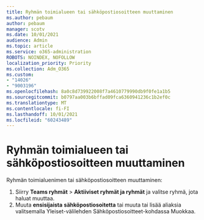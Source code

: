 ```yaml
---
title: Ryhmän toimialueen tai sähköpostiosoitteen muuttaminen
ms.author: pebaum
author: pebaum
manager: scotv
ms.date: 10/01/2021
audience: Admin
ms.topic: article
ms.service: o365-administration
ROBOTS: NOINDEX, NOFOLLOW
localization_priority: Priority
ms.collection: Adm_O365
ms.custom:
- "14026"
- "9003196"
ms.openlocfilehash: 8a0c8d739922008f7a4610779990db9f0fe1a1b5
ms.sourcegitcommit: b0797aa003b6bffad09fca6360941236c1b2ef0c
ms.translationtype: MT
ms.contentlocale: fi-FI
ms.lasthandoff: 10/01/2021
ms.locfileid: "60243489"
---
```

# <a name="change-the-domain-or-email-address-of-a-group"></a>Ryhmän toimialueen tai sähköpostiosoitteen muuttaminen

Ryhmän toimialuenimen tai sähköpostiosoitteen muuttaminen:

1. Siirry **Teams ryhmät**  >  **Aktiiviset ryhmät ja ryhmät** ja valitse ryhmä, jota haluat muuttaa.
1. Muuta **ensisijaista** **sähköpostiosoitetta** tai  muuta tai lisää aliaksia valitsemalla Yleiset-välilehden Sähköpostiosoitteet-kohdassa Muokkaa.